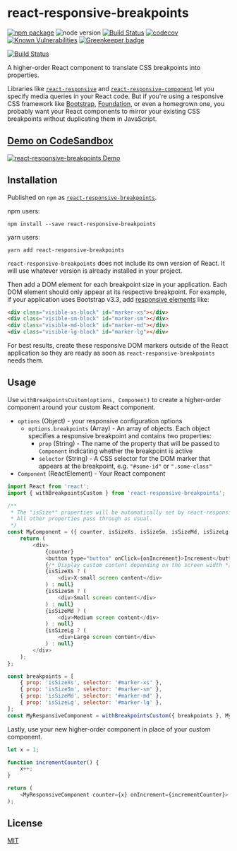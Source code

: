 # react-responsive-breakpoints

[![npm package](https://badge.fury.io/js/react-responsive-breakpoints.svg)](https://badge.fury.io/js/react-responsive-breakpoints)
![node version](https://img.shields.io/node/v/react-responsive-breakpoints.svg)
[![Build Status](https://travis-ci.org/wimpyprogrammer/react-responsive-breakpoints.svg?branch=feature%2Fautomated-builds)](https://travis-ci.org/wimpyprogrammer/react-responsive-breakpoints)
[![codecov](https://codecov.io/gh/wimpyprogrammer/react-responsive-breakpoints/branch/master/graph/badge.svg)](https://codecov.io/gh/wimpyprogrammer/react-responsive-breakpoints)
[![Known Vulnerabilities](https://snyk.io/test/github/wimpyprogrammer/react-responsive-breakpoints/badge.svg)](https://snyk.io/test/github/wimpyprogrammer/react-responsive-breakpoints)
[![Greenkeeper badge](https://badges.greenkeeper.io/wimpyprogrammer/react-responsive-breakpoints.svg)](https://greenkeeper.io/)

[![Build Status](https://saucelabs.com/browser-matrix/wimpyprogrammer.svg)](https://saucelabs.com/beta/builds/0645fda2076745e390ca9b938c2dc721)

A higher-order React component to translate CSS breakpoints into properties.

Libraries like [`react-responsive`](https://www.npmjs.com/package/react-responsive) and [`react-responsive-component`](https://www.npmjs.com/package/react-responsive-component) let you specify media queries in your React code.  But if you're using a responsive CSS framework like [Bootstrap](https://getbootstrap.com/), [Foundation](https://foundation.zurb.com/), or even a homegrown one, you probably want your React components to mirror your existing CSS breakpoints without duplicating them in JavaScript.

## [Demo on CodeSandbox]((https://codesandbox.io/s/1vwkk6rml3?module=%2FResponsiveButton.js))

[![react-responsive-breakpoints Demo](https://codesandbox.io/static/img/play-codesandbox.svg)](https://codesandbox.io/s/1vwkk6rml3?module=%2FResponsiveButton.js)

## Installation

Published on `npm` as [`react-responsive-breakpoints`](https://www.npmjs.com/package/react-responsive-breakpoints).

npm users:
```
npm install --save react-responsive-breakpoints
```

yarn users:
```
yarn add react-responsive-breakpoints
```

`react-responsive-breakpoints` does not include its own version of React.  It will use whatever version is already installed in your project.

Then add a DOM element for each breakpoint size in your application.  Each DOM element should only appear at its respective breakpoint.  For example, if your application uses Bootstrap v3.3, add [responsive elements](https://getbootstrap.com/docs/3.3/css/#responsive-utilities) like:

```html
<div class="visible-xs-block" id="marker-xs"></div>
<div class="visible-sm-block" id="marker-sm"></div>
<div class="visible-md-block" id="marker-md"></div>
<div class="visible-lg-block" id="marker-lg"></div>
```

For best results, create these responsive DOM markers outside of the React application so they are ready as soon as `react-responsive-breakpoints` needs them.

## Usage

Use `withBreakpointsCustom(options, Component)` to create a higher-order component around your custom React component.
- `options` (Object) - your responsive configuration options
	- `options.breakpoints` (Array) - An array of objects.  Each object specifies a responsive breakpoint and contains two properties:
		- `prop` (String) - The name of the property that will be passed to `Component` indicating whether the breakpoint is active
		- `selector` (String) - A CSS selector for the DOM marker that appears at the breakpoint, e.g. `"#some-id"` or `".some-class"`
- `Component` (ReactElement) - Your React component

```js
import React from 'react';
import { withBreakpointsCustom } from 'react-responsive-breakpoints';

/**
 * The "isSize*" properties will be automatically set by react-responsive-breakpoints.
 * All other properties pass through as usual.
 */
const MyComponent = ({ counter, isSizeXs, isSizeSm, isSizeMd, isSizeLg, onIncrement }) => {
	return (
		<div>
			{counter}
			<button type="button" onClick={onIncrement}>Increment</button>
			{/* Display custom content depending on the screen width */}
			{isSizeXs ? (
				<div>X-small screen content</div>
			) : null}
			{isSizeSm ? (
				<div>Small screen content</div>
			) : null}
			{isSizeMd ? (
				<div>Medium screen content</div>
			) : null}
			{isSizeLg ? (
				<div>Large screen content</div>
			) : null}
		</div>
	);
};

const breakpoints = [
	{ prop: 'isSizeXs', selector: '#marker-xs' },
	{ prop: 'isSizeSm', selector: '#marker-sm' },
	{ prop: 'isSizeMd', selector: '#marker-md' },
	{ prop: 'isSizeLg', selector: '#marker-lg' },
];
const MyResponsiveComponent = withBreakpointsCustom({ breakpoints }, MyComponent);
```

Lastly, use your new higher-order component in place of your custom component.

```js
let x = 1;

function incrementCounter() {
	x++;
}

return (
	<MyResponsiveComponent counter={x} onIncrement={incrementCounter}>
);
```

## License

[MIT](/LICENSE)
